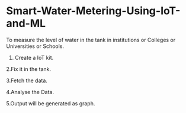 # Smart-Water-Metering-Using-IoT-and-ML

To measure the level of water in the tank in institutions or Colleges or Universities or Schools.

1. Create a IoT kit.

2.Fix it in the tank.

3.Fetch the data.

4.Analyse the Data.

5.Output will be generated as graph.
